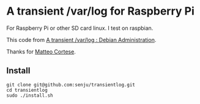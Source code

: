 # A transient /var/log for Raspberry Pi

For Raspberry Pi or other SD card linux.
I test on raspbian.

This code from [A transient /var/log : Debian Administration](https://www.debian-administration.org/article/661/A_transient_/var/log).

Thanks for [Matteo Cortese](https://www.debian-administration.org/users/mcortese).

## Install
```
git clone git@github.com:senju/transientlog.git
cd transientlog
sudo ./install.sh
```


